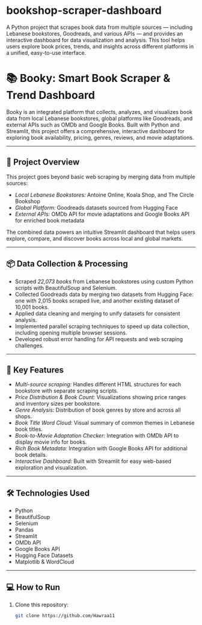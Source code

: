 # bookshop-scraper-dashboard
A Python project that scrapes book data from multiple sources — including Lebanese bookstores, Goodreads, and various APIs — and provides an interactive dashboard for data visualization and analysis. This tool helps users explore book prices, trends, and insights across different platforms in a unified, easy-to-use interface.

# 📚 Booky: Smart Book Scraper & Trend Dashboard

Booky is an integrated platform that collects, analyzes, and visualizes book data from local Lebanese bookstores, global platforms like Goodreads, and external APIs such as OMDb and Google Books. Built with Python and Streamlit, this project offers a comprehensive, interactive dashboard for exploring book availability, pricing, genres, reviews, and movie adaptations.

---

## 🚀 Project Overview

This project goes beyond basic web scraping by merging data from multiple sources:

- *Local Lebanese Bookstores:* Antoine Online, Koala Shop, and The Circle Bookshop  
- *Global Platform:* Goodreads datasets sourced from Hugging Face  
- *External APIs:* OMDb API for movie adaptations and Google Books API for enriched book metadata

The combined data powers an intuitive Streamlit dashboard that helps users explore, compare, and discover books across local and global markets.

---

## 📦 Data Collection & Processing

- Scraped *22,073 books* from Lebanese bookstores using custom Python scripts with BeautifulSoup and Selenium.  
- Collected Goodreads data by merging two datasets from Hugging Face: one with 2,015 books scraped live, and another existing dataset of 10,001 books.  
- Applied data cleaning and merging to unify datasets for consistent analysis.  
- Implemented parallel scraping techniques to speed up data collection, including opening multiple browser sessions.  
- Developed robust error handling for API requests and web scraping challenges.

---

## 🎯 Key Features

- *Multi-source scraping:* Handles different HTML structures for each bookstore with separate scraping scripts.  
- *Price Distribution & Book Count:* Visualizations showing price ranges and inventory sizes per bookstore.  
- *Genre Analysis:* Distribution of book genres by store and across all shops.  
- *Book Title Word Cloud:* Visual summary of common themes in Lebanese book titles.  
- *Book-to-Movie Adaptation Checker:* Integration with OMDb API to display movie info for books.  
- *Rich Book Metadata:* Integration with Google Books API for additional book details.  
- *Interactive Dashboard:* Built with Streamlit for easy web-based exploration and visualization.

---

## 🛠 Technologies Used

- Python  
- BeautifulSoup  
- Selenium  
- Pandas  
- Streamlit  
- OMDb API  
- Google Books API  
- Hugging Face Datasets  
- Matplotlib & WordCloud

---

## 💻 How to Run

1. Clone this repository:
   ```bash
   git clone https://github.com/Hawraa11
